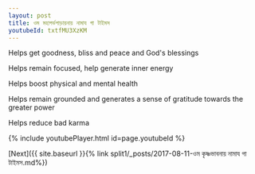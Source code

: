 ```yaml
---
layout: post
title: ওম মহাগর্ভপাড়ায়নায় নামায গা টাইমস
youtubeId: txtfMU3XzKM
---
```

 
 
Helps get goodness, bliss and peace and God's blessings
 
Helps remain focused, help generate inner energy 
 
Helps boost physical and mental health 
 
Helps remain grounded and generates a sense of gratitude towards the greater power 
 
Helps reduce bad karma
 
 
 
 


{% include youtubePlayer.html id=page.youtubeId %}
 
[Next]({{ site.baseurl }}{% link  split1/_posts/2017-08-11-ওম কৃষ্ণভাবনায় নামায গা টাইমস.md%})
 

